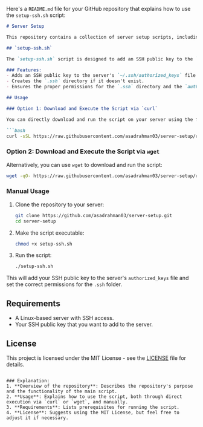 Here's a `README.md` file for your GitHub repository that explains how to use the `setup-ssh.sh` script:

```markdown
# Server Setup

This repository contains a collection of server setup scripts, including configuration for SSH keys and other server-related utilities. The primary script is `setup-ssh.sh`, which automates the process of adding SSH public keys to a server.

## `setup-ssh.sh`

The `setup-ssh.sh` script is designed to add an SSH public key to the `~/.ssh/authorized_keys` file on your server. It ensures that the server is properly configured to allow passwordless SSH login using the provided key.

### Features:
- Adds an SSH public key to the server's `~/.ssh/authorized_keys` file.
- Creates the `.ssh` directory if it doesn't exist.
- Ensures the proper permissions for the `.ssh` directory and the `authorized_keys` file.

## Usage

### Option 1: Download and Execute the Script via `curl`

You can directly download and run the script on your server using the following `curl` command:

```bash
curl -sSL https://raw.githubusercontent.com/asadrahman03/server-setup/refs/heads/main/setup-ssh.sh | bash
```

### Option 2: Download and Execute the Script via `wget`

Alternatively, you can use `wget` to download and run the script:

```bash
wget -qO- https://raw.githubusercontent.com/asadrahman03/server-setup/refs/heads/main/setup-ssh.sh | bash
```

### Manual Usage

1. Clone the repository to your server:

   ```bash
   git clone https://github.com/asadrahman03/server-setup.git
   cd server-setup
   ```

2. Make the script executable:

   ```bash
   chmod +x setup-ssh.sh
   ```

3. Run the script:

   ```bash
   ./setup-ssh.sh
   ```

This will add your SSH public key to the server's `authorized_keys` file and set the correct permissions for the `.ssh` folder.

## Requirements

- A Linux-based server with SSH access.
- Your SSH public key that you want to add to the server.

## License

This project is licensed under the MIT License - see the [LICENSE](LICENSE) file for details.
```

### Explanation:
1. **Overview of the repository**: Describes the repository's purpose and the functionality of the main script.
2. **Usage**: Explains how to use the script, both through direct execution via `curl` or `wget`, and manually.
3. **Requirements**: Lists prerequisites for running the script.
4. **License**: Suggests using the MIT License, but feel free to adjust it if necessary.
